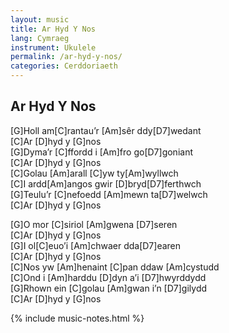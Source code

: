 ```yaml
---
layout: music
title: Ar Hyd Y Nos
lang: Cymraeg
instrument: Ukulele
permalink: /ar-hyd-y-nos/
categories: Cerddoriaeth
---
```

## Ar Hyd Y Nos
[G]Holl am[C]rantau’r [Am]sêr ddy[D7]wedant  
[C]Ar [D]hyd y [G]nos  
[G]Dyma’r [C]ffordd i [Am]fro go[D7]goniant  
[C]Ar [D]hyd y [G]nos  
[C]Golau [Am]arall [C]yw ty[Am]wyllwch  
[C]I ardd[Am]angos gwir [D]bryd[D7]ferthwch  
[G]Teulu’r [C]nefoedd [Am]mewn ta[D7]welwch  
[C]Ar [D]hyd y [G]nos  

[G]O mor [C]siriol [Am]gwena [D7]seren  
[C]Ar [D]hyd y [G]nos  
[G]I ol[C]euo’i [Am]chwaer dda[D7]earen  
[C]Ar [D]hyd y [G]nos  
[C]Nos yw [Am]henaint [C]pan ddaw [Am]cystudd  
[C]Ond i [Am]harddu [D]dyn a’i [D7]hwyrddydd  
[G]Rhown ein [C]golau [Am]gwan i’n [D7]gilydd  
[C]Ar [D]hyd y [G]nos  



{% include music-notes.html %}